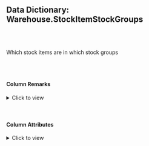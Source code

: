 ## Data Dictionary: Warehouse.StockItemStockGroups 
 <br /> 
 <br /> 
 Which stock items are in which stock groups 
 <br /> 
 <br /> 
 

####  Column Remarks
 <Details> 
 <Summary>Click to view</Summary> 
 

<br /> 
 | Column | Remarks | 
 |------|------|  
|**StockItemStockGroupID**| Internal reference for this linking row | 
|**StockItemID**| Stock item assigned to this stock group (FK indexed via unique constraint) | 
|**StockGroupID**| StockGroup assigned to this stock item (FK indexed via unique constraint) | 
|**LastEditedBy**| Null | 
|**LastEditedWhen**| Null | 
 
 </Details> 
 <br /> 
 <br />  


#### Column Attributes 
 <Details> 
 <Summary>Click to view</Summary>
 

<br /> 
 | Column | ColumnDefault | IsNullable | DataType | CharMaxLength | CharDataLength | NumericPrecision | NumericScale | DatetimePrecision | CharSetName | CollationName |
 |------|------|------|------|------|------|------|------|------|------|------|
 |**StockItemStockGroupID**| (NEXT VALUE FOR [Sequences].[StockItemStockGroupID]) | NO | int | Null | Null | 10 | 0 | Null | Null | Null | 
|**StockItemID**| Null | NO | int | Null | Null | 10 | 0 | Null | Null | Null | 
|**StockGroupID**| Null | NO | int | Null | Null | 10 | 0 | Null | Null | Null | 
|**LastEditedBy**| Null | NO | int | Null | Null | 10 | 0 | Null | Null | Null | 
|**LastEditedWhen**| (sysdatetime()) | NO | datetime2 | Null | Null | Null | Null | 7 | Null | Null | 
 
 </Details> 
